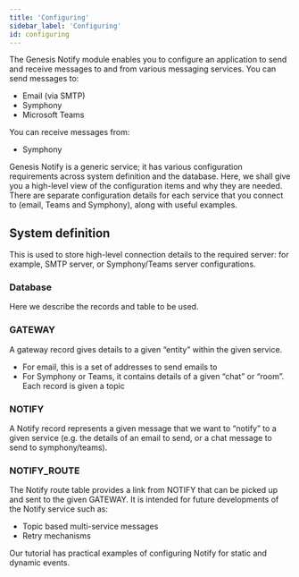 ```yaml
---
title: 'Configuring'
sidebar_label: 'Configuring'
id: configuring
---
```


The Genesis Notify module enables you to configure an application to send and receive messages to and from various messaging services.
You can send messages to:

* Email (via SMTP)
* Symphony
* Microsoft Teams

You can receive messages from:

* Symphony


Genesis Notify is a generic service; it has various configuration requirements across system definition and the database. Here, we shall give you a high-level view of the configuration items and why they are needed. There are separate configuration details for each service that you connect to (email, Teams and Symphony), along with useful examples.

## System definition

This is used to store high-level connection details to the required server: for example, SMTP server, or Symphony/Teams server configurations.

### Database
Here we describe the records and table to be used.

### GATEWAY

A gateway record gives details to a given “entity” within the given service.

* For email, this is a set of addresses to send emails to
* For Symphony or Teams, it contains details of a given “chat” or “room”. Each record is given a topic

### NOTIFY

A Notify record represents a given message that we want to “notify” to a given service (e.g. the details of an email to send, or a chat message to send to symphony/teams).

### NOTIFY_ROUTE

The Notify route table provides a link from NOTIFY that can be picked up and sent to the given GATEWAY. It is intended for future developments of the Notify service such as:

* Topic based multi-service messages
* Retry mechanisms
 

Our tutorial has practical examples of configuring Notify for static and dynamic events.
<!-- TODO: link to dynamic-events -->
<!-- could be /getting-started/go-to-the-next-level/setting-genesis-evaluator-rules/#dynamic-rules-conditional-rules -->